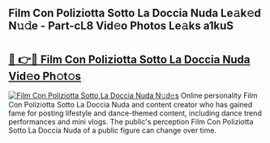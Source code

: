 ## Film Con Poliziotta Sotto La Doccia Nuda Le𝚊k𝚎d N𝚞𝚍e - Part-cL8 Vid𝚎o Photos Le𝚊ks a1kuS

# <h2><a href="http://fbct6h.evod.top/?m=Film+Con+Poliziotta+Sotto+La+Doccia+Nuda">🔗 👉🔴 Film Con Poliziotta Sotto La Doccia Nuda Vid𝚎o Ph𝚘t𝚘s</a></h2>

[![Film Con Poliziotta Sotto La Doccia Nuda N𝚞d𝚎s](https://i.imgur.com/8V9OHl7.gif)](http://fbct6h.evod.top/?m=Film+Con+Poliziotta+Sotto+La+Doccia+Nuda)
Online personality Film Con Poliziotta Sotto La Doccia Nuda and content creator who has gained fame for posting lifestyle and dance-themed content, including dance trend performances and mini vlogs. The public's perception Film Con Poliziotta Sotto La Doccia Nuda of a public figure can change over time. 
